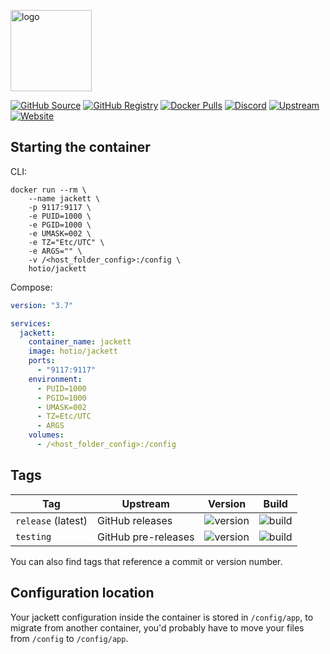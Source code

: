 [<img src="https://hotio.dev/img/jackett.png" alt="logo" height="130" width="130">](https://github.com/Jackett/Jackett)

[![GitHub Source](https://img.shields.io/badge/github-source-ffb64c?style=flat-square&logo=github&logoColor=white&labelColor=757575)](https://github.com/hotio/jackett)
[![GitHub Registry](https://img.shields.io/badge/github-registry-ffb64c?style=flat-square&logo=github&logoColor=white&labelColor=757575)](https://github.com/orgs/hotio/packages/container/package/jackett)
[![Docker Pulls](https://img.shields.io/docker/pulls/hotio/jackett?color=ffb64c&style=flat-square&label=pulls&logo=docker&logoColor=white&labelColor=757575)](https://hub.docker.com/r/hotio/jackett)
[![Discord](https://img.shields.io/discord/610068305893523457?style=flat-square&color=ffb64c&label=discord&logo=discord&logoColor=white&labelColor=757575)](https://hotio.dev/discord)
[![Upstream](https://img.shields.io/badge/upstream-project-ffb64c?style=flat-square&labelColor=757575)](https://github.com/Jackett/Jackett)
[![Website](https://img.shields.io/badge/website-hotio.dev-ffb64c?style=flat-square&labelColor=757575)](https://hotio.dev/containers/jackett)

## Starting the container

CLI:

```shell
docker run --rm \
    --name jackett \
    -p 9117:9117 \
    -e PUID=1000 \
    -e PGID=1000 \
    -e UMASK=002 \
    -e TZ="Etc/UTC" \
    -e ARGS="" \
    -v /<host_folder_config>:/config \
    hotio/jackett
```

Compose:

```yaml
version: "3.7"

services:
  jackett:
    container_name: jackett
    image: hotio/jackett
    ports:
      - "9117:9117"
    environment:
      - PUID=1000
      - PGID=1000
      - UMASK=002
      - TZ=Etc/UTC
      - ARGS
    volumes:
      - /<host_folder_config>:/config
```

## Tags

| Tag                | Upstream            | Version | Build |
| -------------------|---------------------|---------|-------|
| `release` (latest) | GitHub releases     | ![version](https://img.shields.io/badge/dynamic/json?color=f5f5f5&style=flat-square&label=&query=%24.version&url=https%3A%2F%2Fraw.githubusercontent.com%2Fhotio%2Fjackett%2Frelease%2FVERSION.json) | ![build](https://img.shields.io/github/workflow/status/hotio/jackett/build/release?style=flat-square&label=) |
| `testing`          | GitHub pre-releases | ![version](https://img.shields.io/badge/dynamic/json?color=f5f5f5&style=flat-square&label=&query=%24.version&url=https%3A%2F%2Fraw.githubusercontent.com%2Fhotio%2Fjackett%2Ftesting%2FVERSION.json) | ![build](https://img.shields.io/github/workflow/status/hotio/jackett/build/testing?style=flat-square&label=) |

You can also find tags that reference a commit or version number.

## Configuration location

Your jackett configuration inside the container is stored in `/config/app`, to migrate from another container, you'd probably have to move your files from `/config` to `/config/app`.
